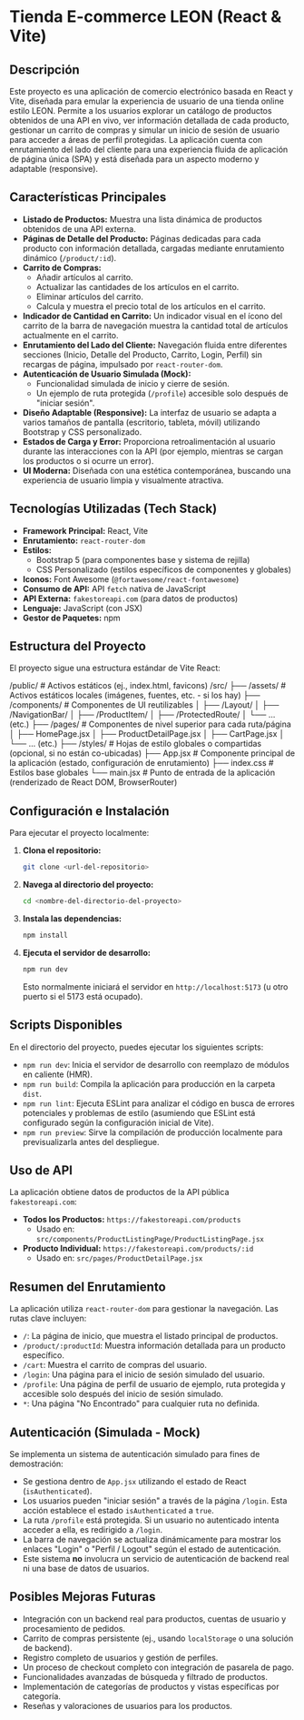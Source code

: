# Tienda E-commerce LEON (React & Vite)

## Descripción

Este proyecto es una aplicación de comercio electrónico basada en React y Vite, diseñada para emular la experiencia de usuario de una tienda online estilo LEON. Permite a los usuarios explorar un catálogo de productos obtenidos de una API en vivo, ver información detallada de cada producto, gestionar un carrito de compras y simular un inicio de sesión de usuario para acceder a áreas de perfil protegidas. La aplicación cuenta con enrutamiento del lado del cliente para una experiencia fluida de aplicación de página única (SPA) y está diseñada para un aspecto moderno y adaptable (responsive).

## Características Principales

*   **Listado de Productos:** Muestra una lista dinámica de productos obtenidos de una API externa.
*   **Páginas de Detalle del Producto:** Páginas dedicadas para cada producto con información detallada, cargadas mediante enrutamiento dinámico (`/product/:id`).
*   **Carrito de Compras:**
    *   Añadir artículos al carrito.
    *   Actualizar las cantidades de los artículos en el carrito.
    *   Eliminar artículos del carrito.
    *   Calcula y muestra el precio total de los artículos en el carrito.
*   **Indicador de Cantidad en Carrito:** Un indicador visual en el ícono del carrito de la barra de navegación muestra la cantidad total de artículos actualmente en el carrito.
*   **Enrutamiento del Lado del Cliente:** Navegación fluida entre diferentes secciones (Inicio, Detalle del Producto, Carrito, Login, Perfil) sin recargas de página, impulsado por `react-router-dom`.
*   **Autenticación de Usuario Simulada (Mock):**
    *   Funcionalidad simulada de inicio y cierre de sesión.
    *   Un ejemplo de ruta protegida (`/profile`) accesible solo después de "iniciar sesión".
*   **Diseño Adaptable (Responsive):** La interfaz de usuario se adapta a varios tamaños de pantalla (escritorio, tableta, móvil) utilizando Bootstrap y CSS personalizado.
*   **Estados de Carga y Error:** Proporciona retroalimentación al usuario durante las interacciones con la API (por ejemplo, mientras se cargan los productos o si ocurre un error).
*   **UI Moderna:** Diseñada con una estética contemporánea, buscando una experiencia de usuario limpia y visualmente atractiva.

## Tecnologías Utilizadas (Tech Stack)

*   **Framework Principal:** React, Vite
*   **Enrutamiento:** `react-router-dom`
*   **Estilos:**
    *   Bootstrap 5 (para componentes base y sistema de rejilla)
    *   CSS Personalizado (estilos específicos de componentes y globales)
*   **Iconos:** Font Awesome (`@fortawesome/react-fontawesome`)
*   **Consumo de API:** API `fetch` nativa de JavaScript
*   **API Externa:** `fakestoreapi.com` (para datos de productos)
*   **Lenguaje:** JavaScript (con JSX)
*   **Gestor de Paquetes:** npm

## Estructura del Proyecto

El proyecto sigue una estructura estándar de Vite React:

/public/ # Activos estáticos (ej., index.html, favicons) /src/ ├── /assets/ # Activos estáticos locales (imágenes, fuentes, etc. - si los hay) ├── /components/ # Componentes de UI reutilizables │ ├── /Layout/ │ ├── /NavigationBar/ │ ├── /ProductItem/ │ ├── /ProtectedRoute/ │ └── ... (etc.) ├── /pages/ # Componentes de nivel superior para cada ruta/página │ ├── HomePage.jsx │ ├── ProductDetailPage.jsx │ ├── CartPage.jsx │ └── ... (etc.) ├── /styles/ # Hojas de estilo globales o compartidas (opcional, si no están co-ubicadas) ├── App.jsx # Componente principal de la aplicación (estado, configuración de enrutamiento) ├── index.css # Estilos base globales └── main.jsx # Punto de entrada de la aplicación (renderizado de React DOM, BrowserRouter)


## Configuración e Instalación

Para ejecutar el proyecto localmente:

1.  **Clona el repositorio:**
    ```bash
    git clone <url-del-repositorio>
    ```
2.  **Navega al directorio del proyecto:**
    ```bash
    cd <nombre-del-directorio-del-proyecto>
    ```
3.  **Instala las dependencias:**
    ```bash
    npm install
    ```
4.  **Ejecuta el servidor de desarrollo:**
    ```bash
    npm run dev
    ```
    Esto normalmente iniciará el servidor en `http://localhost:5173` (u otro puerto si el 5173 está ocupado).

## Scripts Disponibles

En el directorio del proyecto, puedes ejecutar los siguientes scripts:

*   `npm run dev`: Inicia el servidor de desarrollo con reemplazo de módulos en caliente (HMR).
*   `npm run build`: Compila la aplicación para producción en la carpeta `dist`.
*   `npm run lint`: Ejecuta ESLint para analizar el código en busca de errores potenciales y problemas de estilo (asumiendo que ESLint está configurado según la configuración inicial de Vite).
*   `npm run preview`: Sirve la compilación de producción localmente para previsualizarla antes del despliegue.

## Uso de API

La aplicación obtiene datos de productos de la API pública `fakestoreapi.com`:

*   **Todos los Productos:** `https://fakestoreapi.com/products`
    *   Usado en: `src/components/ProductListingPage/ProductListingPage.jsx`
*   **Producto Individual:** `https://fakestoreapi.com/products/:id`
    *   Usado en: `src/pages/ProductDetailPage.jsx`

## Resumen del Enrutamiento

La aplicación utiliza `react-router-dom` para gestionar la navegación. Las rutas clave incluyen:

*   `/`: La página de inicio, que muestra el listado principal de productos.
*   `/product/:productId`: Muestra información detallada para un producto específico.
*   `/cart`: Muestra el carrito de compras del usuario.
*   `/login`: Una página para el inicio de sesión simulado del usuario.
*   `/profile`: Una página de perfil de usuario de ejemplo, ruta protegida y accesible solo después del inicio de sesión simulado.
*   `*`: Una página "No Encontrado" para cualquier ruta no definida.

## Autenticación (Simulada - Mock)

Se implementa un sistema de autenticación simulado para fines de demostración:

*   Se gestiona dentro de `App.jsx` utilizando el estado de React (`isAuthenticated`).
*   Los usuarios pueden "iniciar sesión" a través de la página `/login`. Esta acción establece el estado `isAuthenticated` a `true`.
*   La ruta `/profile` está protegida. Si un usuario no autenticado intenta acceder a ella, es redirigido a `/login`.
*   La barra de navegación se actualiza dinámicamente para mostrar los enlaces "Login" o "Perfil / Logout" según el estado de autenticación.
*   Este sistema **no** involucra un servicio de autenticación de backend real ni una base de datos de usuarios.

## Posibles Mejoras Futuras

*   Integración con un backend real para productos, cuentas de usuario y procesamiento de pedidos.
*   Carrito de compras persistente (ej., usando `localStorage` o una solución de backend).
*   Registro completo de usuarios y gestión de perfiles.
*   Un proceso de checkout completo con integración de pasarela de pago.
*   Funcionalidades avanzadas de búsqueda y filtrado de productos.
*   Implementación de categorías de productos y vistas específicas por categoría.
*   Reseñas y valoraciones de usuarios para los productos.